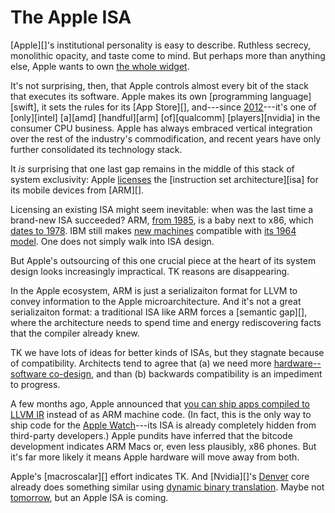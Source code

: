 # The Apple ISA

[Apple][]'s institutional personality is easy to describe. Ruthless secrecy, monolithic opacity, and taste come to mind. But perhaps more than anything else, Apple wants to own [the whole widget][whole widget].

It's not surprising, then, that Apple controls almost every bit of the stack that executes its software. Apple makes its own [programming language][swift], it sets the rules for its [App Store][], and---since [2012][a6]---it's one of [only][intel] [a][amd] [handful][arm] [of][qualcomm] [players][nvidia] in the consumer CPU business. Apple has always embraced vertical integration over the rest of the industry's commodification, and recent years have only further consolidated its technology stack.

It *is* surprising that one last gap remains in the middle of this stack of system exclusivity: Apple [licenses][armlicense] the [instruction set architecture][isa] for its mobile devices from [ARM][].

Licensing an existing ISA might seem inevitable: when was the last time a brand-new ISA succeeded? ARM, [from 1985][armwiki], is a baby next to x86, which [dates to 1978][x86]. IBM still makes [new machines][systemz] compatible with [its 1964 model][s360]. One does not simply walk into ISA design.

But Apple's outsourcing of this one crucial piece at the heart of its system design looks increasingly impractical. TK reasons are disappearing.

In the Apple ecosystem, ARM is just a serializaiton format for LLVM to convey information to the Apple microarchitecture. And it's not a great serializaiton format: a traditional ISA like ARM forces a [semantic gap][], where the architecture needs to spend time and energy rediscovering facts that the compiler already knew.

TK we have lots of ideas for better kinds of ISAs, but they stagnate because of compatibility. Architects tend to agree that (a) we need more [hardware--software co-design][snapl], and than (b) backwards compatibility is an impediment to progress.

A few months ago, Apple announced that [you can ship apps compiled to LLVM IR][bitcode] instead of as ARM machine code. (In fact, this is the only way to ship code for the [Apple Watch][watch]---its ISA is already completely hidden from third-party developers.) Apple pundits have inferred that the bitcode development indicates ARM Macs or, even less plausibly, x86 phones. But it's far more likely it means Apple hardware will move away from both.

Apple's [macroscalar][] effort indicates TK.
And [Nvidia][]'s [Denver][] core already does something similar using [dynamic binary translation][transmeta].
Maybe not [tomorrow][sep9], but an Apple ISA is coming.

[whole widget]: https://www.youtube.com/watch?v=V0OpB5THBOg
[armlicense]: http://www.arm.com/products/buying-guide/licensing/index.php
[a6]: https://en.wikipedia.org/wiki/Apple_A6
[armwiki]: https://en.wikipedia.org/wiki/ARM_architecture
[x86]: https://en.wikipedia.org/wiki/X86
[systemz]: https://en.wikipedia.org/wiki/IBM_System_z
[s360]: https://en.wikipedia.org/wiki/IBM_System/360_architecture
[denver]: https://en.wikipedia.org/wiki/Project_Denver
[transmeta]: https://en.wikipedia.org/wiki/Transmeta
[sep9]: http://www.apple.com/apple-events/september-2015/
[snapl]: http://adriansampson.net/media/papers/cliche-snapl2015.pdf
[bitcode]: https://developer.apple.com/library/prerelease/watchos/documentation/IDEs/Conceptual/AppDistributionGuide/AppThinning/AppThinning.html#//apple_ref/doc/uid/TP40012582-CH35-SW2
[watch]: http://www.apple.com/watch/
